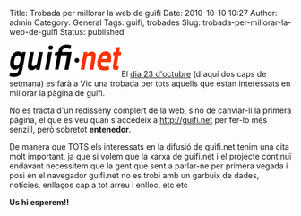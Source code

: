 Title: Trobada per millorar la web de guifi
Date: 2010-10-10 10:27
Author: admin
Category: General
Tags: guifi, trobades
Slug: trobada-per-millorar-la-web-de-guifi
Status: published

[<img src="./wp-content/uploads/2007/10/logo-guifi.png" title="logo guifi" class="alignright size-full wp-image-220" width="200" height="58" />](http://gil.badall.net/wp-content/uploads/2007/10/logo-guifi.png)El [dia 23 d'octubre](http://guifi.net/node/33328 "Trobada de guifi.net per millorar la pàgina de guifi.net") (d'aquí dos caps de setmana) es farà a Vic una trobada per tots aquells que estan interessats en millorar la pàgina de guifi.

No es tracta d'un redisseny complert de la web, sinó de canviar-li la primera pàgina, el que es veu quan s'accedeix a <http://guifi.net> per fer-lo més senzill, però sobretot **entenedor**.

De manera que TOTS els interessats en la difusió de guifi.net tenim una cita molt important, ja que si volem que la xarxa de guifi.net i el projecte continuï endavant necessitem que la gent que sent a parlar-ne per primera vegada i posi en el navegador guifi.net no es trobi amb un garbuix de dades, notícies, enllaços cap a tot arreu i enlloc, etc etc

**Us hi esperem!!**

